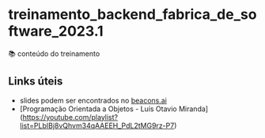 # treinamento_backend_fabrica_de_software_2023.1
📚 conteúdo do treinamento

## Links úteis
- slides podem ser encontrados no [beacons.ai](https://beacons.ai/pdrtuche)
- [Programação Orientada a Objetos - Luís Otavio Miranda] (https://youtube.com/playlist?list=PLbIBj8vQhvm34qAAEEH_PdL2tMG9rz-P7)
<!-- [passo a passo de como se fazer um projeto com Django Rest Framework](https://github.com/pdr-tuche/ROADMAP-django-rest)
-->
